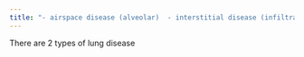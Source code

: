 ```yaml
---
title: "- airspace disease (alveolar)  - interstitial disease (infiltrative)."
---
```

There are 2 types of lung disease

